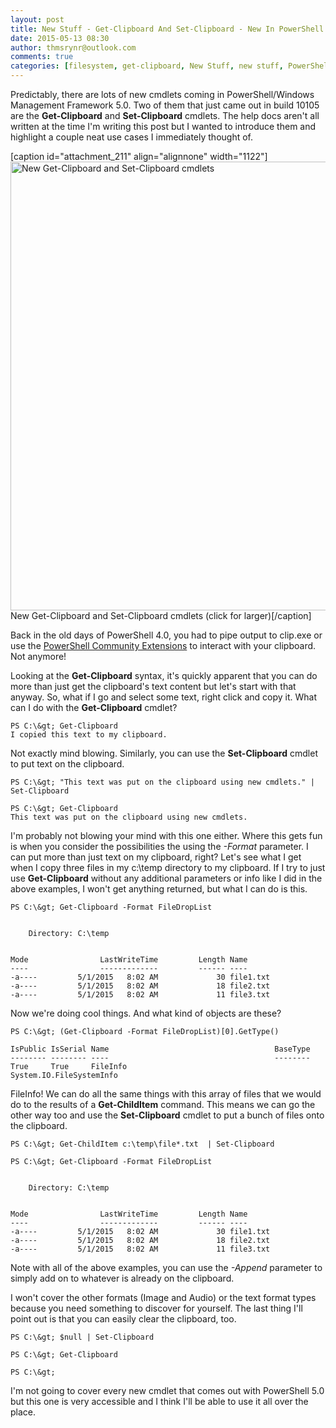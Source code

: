 ```yaml
---
layout: post
title: New Stuff - Get-Clipboard And Set-Clipboard - New In PowerShell 5.0
date: 2015-05-13 08:30
author: thmsrynr@outlook.com
comments: true
categories: [filesystem, get-clipboard, New Stuff, new stuff, PowerShell, powershell, PowerShell 5.0, powershell 5.0, PowerShell ISE, powershell ise, set-clipboard]
---
```

Predictably, there are lots of new cmdlets coming in PowerShell/Windows Management Framework 5.0. Two of them that just came out in build 10105 are the <strong>Get-Clipboard</strong> and <strong>Set-Clipboard</strong> cmdlets. The help docs aren't all written at the time I'm writing this post but I wanted to introduce them and highlight a couple neat use cases I immediately thought of.

[caption id="attachment_211" align="alignnone" width="1122"]<a href="http://www.workingsysadmin.com/wp-content/uploads/2015/05/5-1-2015-7-49-29-AM.png" target="_blank"><img class="size-full wp-image-211" src="http://www.workingsysadmin.com/wp-content/uploads/2015/05/5-1-2015-7-49-29-AM.png" alt="New Get-Clipboard and Set-Clipboard cmdlets" width="1122" height="718" /></a> New Get-Clipboard and Set-Clipboard cmdlets (click for larger)[/caption]

Back in the old days of PowerShell 4.0, you had to pipe output to clip.exe or use the <a href="https://pscx.codeplex.com/" target="_blank">PowerShell Community Extensions</a> to interact with your clipboard. Not anymore!

Looking at the <strong>Get-Clipboard</strong> syntax, it's quickly apparent that you can do more than just get the clipboard's text content but let's start with that anyway. So, what if I go and select some text, right click and copy it. What can I do with the <strong>Get-Clipboard</strong> cmdlet?

```
PS C:\&gt; Get-Clipboard
I copied this text to my clipboard.
```

Not exactly mind blowing. Similarly, you can use the <strong>Set-Clipboard</strong> cmdlet to put text on the clipboard.

```
PS C:\&gt; "This text was put on the clipboard using new cmdlets." | Set-Clipboard

PS C:\&gt; Get-Clipboard
This text was put on the clipboard using new cmdlets.
```

I'm probably not blowing your mind with this one either. Where this gets fun is when you consider the possibilities the using the <em>-Format</em> parameter. I can put more than just text on my clipboard, right? Let's see what I get when I copy three files in my c:\temp directory to my clipboard. If I try to just use <strong>Get-Clipboard</strong> without any additional parameters or info like I did in the above examples, I won't get anything returned, but what I can do is this.

```
PS C:\&gt; Get-Clipboard -Format FileDropList


    Directory: C:\temp


Mode                LastWriteTime         Length Name                                                                                                                 
----                -------------         ------ ----                                                                                                                 
-a----         5/1/2015   8:02 AM             30 file1.txt                                                                                                            
-a----         5/1/2015   8:02 AM             18 file2.txt                                                                                                            
-a----         5/1/2015   8:02 AM             11 file3.txt
```

Now we're doing cool things. And what kind of objects are these?

```
PS C:\&gt; (Get-Clipboard -Format FileDropList)[0].GetType()

IsPublic IsSerial Name                                     BaseType                                                                                                   
-------- -------- ----                                     --------                                                                                                   
True     True     FileInfo                                 System.IO.FileSystemInfo
```

FileInfo! We can do all the same things with this array of files that we would do to the results of a <strong>Get-ChildItem</strong> command. This means we can go the other way too and use the <strong>Set-Clipboard</strong> cmdlet to put a bunch of files onto the clipboard.

```
PS C:\&gt; Get-ChildItem c:\temp\file*.txt  | Set-Clipboard

PS C:\&gt; Get-Clipboard -Format FileDropList


    Directory: C:\temp


Mode                LastWriteTime         Length Name                                                                                                                 
----                -------------         ------ ----                                                                                                                 
-a----         5/1/2015   8:02 AM             30 file1.txt                                                                                                            
-a----         5/1/2015   8:02 AM             18 file2.txt                                                                                                            
-a----         5/1/2015   8:02 AM             11 file3.txt
```

Note with all of the above examples, you can use the <em>-Append</em> parameter to simply add on to whatever is already on the clipboard.

I won't cover the other formats (Image and Audio) or the text format types because you need something to discover for yourself. The last thing I'll point out is that you can easily clear the clipboard, too.

```
PS C:\&gt; $null | Set-Clipboard

PS C:\&gt; Get-Clipboard

PS C:\&gt;
```

I'm not going to cover every new cmdlet that comes out with PowerShell 5.0 but this one is very accessible and I think I'll be able to use it all over the place.

